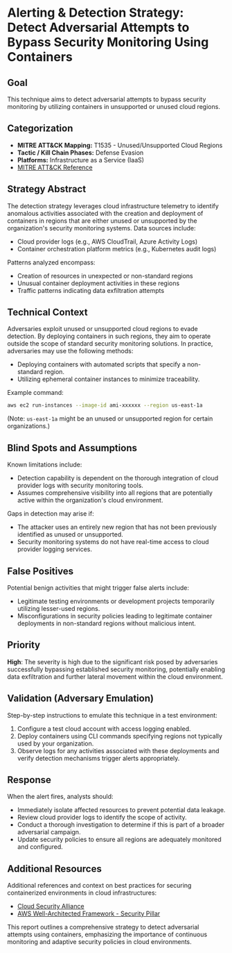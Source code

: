 # Alerting & Detection Strategy: Detect Adversarial Attempts to Bypass Security Monitoring Using Containers

## Goal
This technique aims to detect adversarial attempts to bypass security monitoring by utilizing containers in unsupported or unused cloud regions.

## Categorization
- **MITRE ATT&CK Mapping:** T1535 - Unused/Unsupported Cloud Regions
- **Tactic / Kill Chain Phases:** Defense Evasion
- **Platforms:** Infrastructure as a Service (IaaS)
- [MITRE ATT&CK Reference](https://attack.mitre.org/techniques/T1535)

## Strategy Abstract
The detection strategy leverages cloud infrastructure telemetry to identify anomalous activities associated with the creation and deployment of containers in regions that are either unused or unsupported by the organization's security monitoring systems. Data sources include:
- Cloud provider logs (e.g., AWS CloudTrail, Azure Activity Logs)
- Container orchestration platform metrics (e.g., Kubernetes audit logs)

Patterns analyzed encompass:
- Creation of resources in unexpected or non-standard regions
- Unusual container deployment activities in these regions
- Traffic patterns indicating data exfiltration attempts

## Technical Context
Adversaries exploit unused or unsupported cloud regions to evade detection. By deploying containers in such regions, they aim to operate outside the scope of standard security monitoring solutions. In practice, adversaries may use the following methods:
- Deploying containers with automated scripts that specify a non-standard region.
- Utilizing ephemeral container instances to minimize traceability.

Example command:
```bash
aws ec2 run-instances --image-id ami-xxxxxx --region us-east-1a
```
(Note: `us-east-1a` might be an unused or unsupported region for certain organizations.)

## Blind Spots and Assumptions
Known limitations include:
- Detection capability is dependent on the thorough integration of cloud provider logs with security monitoring tools.
- Assumes comprehensive visibility into all regions that are potentially active within the organization's cloud environment.

Gaps in detection may arise if:
- The attacker uses an entirely new region that has not been previously identified as unused or unsupported.
- Security monitoring systems do not have real-time access to cloud provider logging services.

## False Positives
Potential benign activities that might trigger false alerts include:
- Legitimate testing environments or development projects temporarily utilizing lesser-used regions.
- Misconfigurations in security policies leading to legitimate container deployments in non-standard regions without malicious intent.

## Priority
**High**: The severity is high due to the significant risk posed by adversaries successfully bypassing established security monitoring, potentially enabling data exfiltration and further lateral movement within the cloud environment.

## Validation (Adversary Emulation)
Step-by-step instructions to emulate this technique in a test environment:
1. Configure a test cloud account with access logging enabled.
2. Deploy containers using CLI commands specifying regions not typically used by your organization.
3. Observe logs for any activities associated with these deployments and verify detection mechanisms trigger alerts appropriately.

## Response
When the alert fires, analysts should:
- Immediately isolate affected resources to prevent potential data leakage.
- Review cloud provider logs to identify the scope of activity.
- Conduct a thorough investigation to determine if this is part of a broader adversarial campaign.
- Update security policies to ensure all regions are adequately monitored and configured.

## Additional Resources
Additional references and context on best practices for securing containerized environments in cloud infrastructures:
- [Cloud Security Alliance](https://cloudsecurityalliance.org/)
- [AWS Well-Architected Framework - Security Pillar](https://aws.amazon.com/architecture/well-architected/security/)

This report outlines a comprehensive strategy to detect adversarial attempts using containers, emphasizing the importance of continuous monitoring and adaptive security policies in cloud environments.
